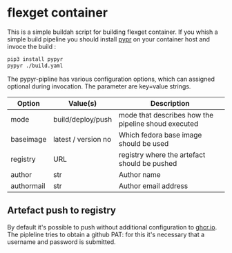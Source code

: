 # flexget container

This is a simple buildah script for building flexget container. If you
whish a simple build pipeline you should install [pypr](https://pypyr.io)
on your container host and invoce the build :

```bash
pip3 install pypyr
pypyr ./build.yaml
```

The pypyr-pipline has various confíguration options, which can assigned optional
during invocation. The parameter are key=value strings.

| Option | Value(s) | Description |
|--------|----------|-------------|
| mode   | build/deploy/push | mode that describes how the pipeline shoud executed |
| baseimage | latest / version no | Which fedora base image should be used |
| registry | URL | registry where the artefact should be pushed |
| author | str | Author name |
| authormail | str | Author email address | 

## Artefact push to registry

By default it's possible to push without additional configuration to [ghcr.io](https://ghcr.io).
The pipleline tries to obtain a github PAT: for this it's necessary that a
username and password is submitted.